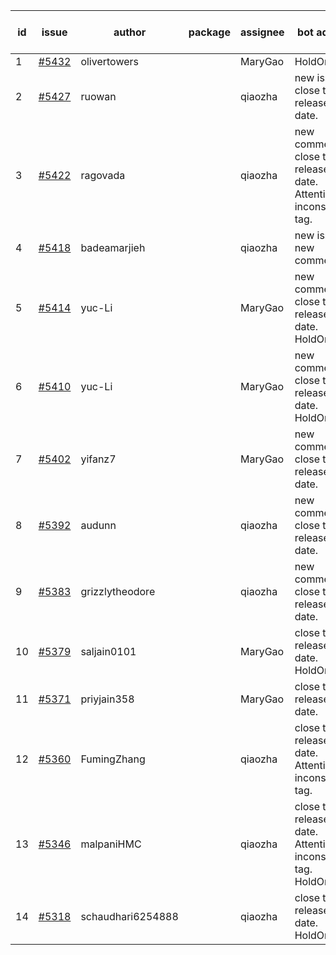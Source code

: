 | id | issue | author | package | assignee | bot advice | created date of issue | target release date | date from target |
| ------ | ------ | ------ | ------ | ------ | ------ | ------ | ------ | :-----: |
| 1 | [#5432](https://github.com/Azure/sdk-release-request/issues/5432) | olivertowers |  | MaryGao | HoldOn. | 08-19 | 09-27 |  |
| 2 | [#5427](https://github.com/Azure/sdk-release-request/issues/5427) | ruowan |  | qiaozha | new issue. close to release date. | 08-16 | 08-23 | 1 |
| 3 | [#5422](https://github.com/Azure/sdk-release-request/issues/5422) | ragovada |  | qiaozha | new comment. close to release date. Attention to inconsistent tag. | 08-13 | 08-23 | 1 |
| 4 | [#5418](https://github.com/Azure/sdk-release-request/issues/5418) | badeamarjieh |  | qiaozha | new issue. new comment. | 08-12 | 09-26 |  |
| 5 | [#5414](https://github.com/Azure/sdk-release-request/issues/5414) | yuc-Li |  | MaryGao | new comment. close to release date. HoldOn. | 08-08 | 08-22 | 0 |
| 6 | [#5410](https://github.com/Azure/sdk-release-request/issues/5410) | yuc-Li |  | MaryGao | new comment. close to release date. HoldOn. | 08-08 | 08-22 | 0 |
| 7 | [#5402](https://github.com/Azure/sdk-release-request/issues/5402) | yifanz7 |  | MaryGao | new comment. close to release date. | 08-07 | 08-22 | 0 |
| 8 | [#5392](https://github.com/Azure/sdk-release-request/issues/5392) | audunn |  | qiaozha | new comment. close to release date. | 07-31 | 08-23 | 1 |
| 9 | [#5383](https://github.com/Azure/sdk-release-request/issues/5383) | grizzlytheodore |  | qiaozha | new comment. close to release date. | 07-30 | 08-23 | 1 |
| 10 | [#5379](https://github.com/Azure/sdk-release-request/issues/5379) | saljain0101 |  | MaryGao | close to release date. HoldOn. | 07-26 | 08-22 | 0 |
| 11 | [#5371](https://github.com/Azure/sdk-release-request/issues/5371) | priyjain358 |  | MaryGao | close to release date. | 07-24 | 08-22 | 0 |
| 12 | [#5360](https://github.com/Azure/sdk-release-request/issues/5360) | FumingZhang |  | qiaozha | close to release date. Attention to inconsistent tag. | 07-18 | 08-22 | 0 |
| 13 | [#5346](https://github.com/Azure/sdk-release-request/issues/5346) | malpaniHMC |  | qiaozha | close to release date. Attention to inconsistent tag. HoldOn. | 07-18 | 08-23 | 1 |
| 14 | [#5318](https://github.com/Azure/sdk-release-request/issues/5318) | schaudhari6254888 |  | qiaozha | close to release date. HoldOn. | 07-05 | 08-23 | 1 |
